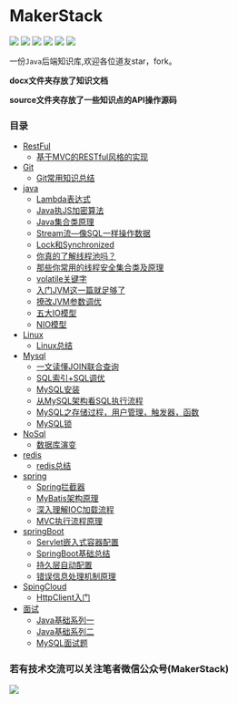 # MakerStack
![](https://img.shields.io/badge/-Java-important) ![](https://img.shields.io/badge/-redis-blueviolet) ![](https://img.shields.io/badge/-mysql-ff69b4) ![](https://img.shields.io/badge/-spring-brightgreen) ![](https://img.shields.io/badge/-mybatis-9cf) ![](https://img.shields.io/badge/-RestFul-red)

一份`Java`后端知识库,欢迎各位道友star，fork。

**docx文件夹存放了知识文档**

**source文件夹存放了一些知识点的API操作源码**

### 目录

- [RestFul](https://github.com/946470326/MakerStack/blob/master/docx/RESTful)
  - [基于MVC的RESTful风格的实现](https://github.com/946470326/MakerStack/blob/master/docx/RESTful/基于MVC的RESTful风格的实现.md)
- [Git](https://github.com/946470326/MakerStack/tree/master/docx/git)
  - [Git常用知识总结](https://github.com/946470326/MakerStack/blob/master/docx/git/Git.md)
- [java](https://github.com/946470326/MakerStack/tree/master/docx/java)
  - [Lambda表达式](https://github.com/946470326/MakerStack/blob/master/docx/java/Lambda表达式.md)
  - [Java执JS加密算法](https://github.com/946470326/MakerStack/blob/master/docx/java/java执行js加密算法.md)
  - [Java集合类原理](https://github.com/946470326/MakerStack/blob/master/docx/java/java集合类原理.md)
  - [Stream流—像SQL一样操作数据](https://github.com/946470326/MakerStack/blob/master/docx/java/Stream流.md)
  - [Lock和Synchronized](https://mp.weixin.qq.com/s?__biz=MzU5NzMxNDE5NA==&mid=2247484510&idx=1&sn=fb6e7c8287652f113427536a3b2d1f55&chksm=fe541ba3c92392b5b5489a3ddd596d2fd9b74b7ead0afc8e3a56fca4cb7aa2d38ff178bb3622&token=1517841884&lang=zh_CN#rd)
  - [你真的了解线程池吗？](https://mp.weixin.qq.com/s?__biz=MzU5NzMxNDE5NA==&mid=2247484505&idx=1&sn=33b8cc02453992e26db75aa15ad917d9&chksm=fe541ba4c92392b2ba32890c9b84273ff933efec2bce573357051b01066649f2fbc708ceaab3&token=1517841884&lang=zh_CN#rd)
  - [那些你常用的线程安全集合类及原理](https://mp.weixin.qq.com/s?__biz=MzU5NzMxNDE5NA==&mid=2247484500&idx=1&sn=a2b9bcdd60e4eadf99e0a34e1d4410b7&chksm=fe541ba9c92392bf8f2d54e2db0af779592ea02e9c9a26535dc8f6788e864f1539a2ffd341f2&token=1517841884&lang=zh_CN#rd)
  - [volatile关键字](https://mp.weixin.qq.com/s?__biz=MzU5NzMxNDE5NA==&mid=2247484523&idx=1&sn=099d662b6a1758036f10dd77d3931c71&chksm=fe541b96c9239280e9eed5842bd27b21a374dcd9ce6bce1bb64324f685f3dd9e32413d333d31&token=1252138135&lang=zh_CN#rd)
  - [入门JVM这一篇就足够了](https://mp.weixin.qq.com/s?__biz=MzU5NzMxNDE5NA==&mid=2247484527&idx=1&sn=e0b1896ffc6167b270c750d9407c0003&chksm=fe541b92c92392848d0e3670661c9b6aab86d412a6d1733cba755239d52b912d0302a7638814&token=1252138135&lang=zh_CN#rd)
  - [撩改JVM参数调优](https://mp.weixin.qq.com/s?__biz=MzU5NzMxNDE5NA==&mid=2247484531&idx=1&sn=15ae86b9a70b10a6ba26f5a11968563c&chksm=fe541b8ec92392983fcd0666036919e8aa8212dce35ff4a49185c2b043cb7cc77ba4887bfccf&token=1121553629&lang=zh_CN#rd)
  - [五大IO模型](https://mp.weixin.qq.com/s?__biz=MzU5NzMxNDE5NA==&mid=2247484536&idx=1&sn=8f6270bba67646fe466c86520816cda9&chksm=fe541b85c9239293662b5673d2cc0c18f784521687db580f13cbbee4e64e99270c83039b4dc3&token=2083893512&lang=zh_CN#rd)
  - [NIO模型](https://mp.weixin.qq.com/s?__biz=MzU5NzMxNDE5NA==&mid=2247484536&idx=2&sn=37c38414b2d13756b140a82bfef987c7&chksm=fe541b85c92392938169623772254570e9d3851736811dfcabce5c1c395594fd454c1e8f822c&token=2083893512&lang=zh_CN#rd)
- [Linux](https://github.com/946470326/MakerStack/tree/master/docx/linux)
  - [Linux总结](https://github.com/946470326/MakerStack/blob/master/docx/linux/Linux.md)
- [Mysql](https://github.com/946470326/MakerStack/tree/master/docx/mysql)
  - [一文读懂JOIN联合查询](https://github.com/946470326/MakerStack/blob/master/docx/mysql/MySQL之Join查询.md)
  - [SQL索引+SQL调优](https://github.com/946470326/MakerStack/blob/master/docx/mysql/MySQL索引.md)
  - [MySQL安装](https://github.com/946470326/MakerStack/blob/master/docx/mysql/mysql安装.md)
  - [从MySQL架构看SQL执行流程](https://github.com/946470326/MakerStack/blob/master/docx/mysql/mysql高级.md)
  - [MySQL之存储过程，用户管理，触发器，函数](https://github.com/946470326/MakerStack/blob/master/docx/mysql/MySQL%E4%B9%8B%E8%A7%86%E5%9B%BE%20%2C%E5%87%BD%E6%95%B0%2C%E5%AD%98%E5%82%A8%E8%BF%87%E7%A8%8B.md)
  - [MySQL锁](https://github.com/946470326/MakerStack/blob/master/docx/mysql/MySQL锁.md)
- [NoSql](https://github.com/946470326/MakerStack/blob/master/docx/nosql)
  - [数据库演变](https://github.com/946470326/MakerStack/blob/master/docx/nosql/noSql.md)
- [redis](https://github.com/946470326/MakerStack/tree/master/docx/redis)
  - [redis总结](https://github.com/946470326/MakerStack/blob/master/docx/redis/redis.md)
- [spring](https://github.com/946470326/MakerStack/tree/master/docx/spring)
  - [Spring拦截器](https://github.com/946470326/MakerStack/blob/master/docx/spring/Spring拦截器.md)
  - [MyBatis架构原理](https://mp.weixin.qq.com/s?__biz=MzU5NzMxNDE5NA==&mid=2247484608&idx=1&sn=c5f5ebe27e85657a9a1d4ea4842012a5&chksm=fe541b3dc923922bc7b0b96808efa49976e5bdf0c2af78ee8bf83c0591735aa6da0be4aac51d&token=1220211252&lang=zh_CN#rd)
  - [深入理解IOC加载流程](https://mp.weixin.qq.com/s?__biz=MzU5NzMxNDE5NA==&mid=2247484651&idx=1&sn=5e041c6f17d4c0f2dba9722c7b263006&chksm=fe541b16c9239200066d6b25fa28fd79e773fe4e26571f0a9def2023c7cbfa0e0003deb9dc6f&token=1220211252&lang=zh_CN#rd)
  - [MVC执行流程原理](https://mp.weixin.qq.com/s?__biz=MzU5NzMxNDE5NA==&mid=2247484676&idx=1&sn=4eaf632c4452b9f1124351be165e2a55&chksm=fe541af9c92393ef97f43b2914e5389990f88220b6e0ce55305a8fffe9f2aa4fce1f32552c6c&token=1220211252&lang=zh_CN#rd)
- [springBoot](https://github.com/946470326/MakerStack/tree/master/docx/springBoot)
  - [Servlet嵌入式容器配置](https://github.com/946470326/MakerStack/blob/master/docx/springBoot/Servlet容器配置.md)
  - [SpringBoot基础总结](https://github.com/946470326/MakerStack/blob/master/docx/springBoot/springBoot总结.md)
  - [持久层自动配置](https://github.com/946470326/MakerStack/blob/master/docx/springBoot/持久层自动配置.md)
  - [错误信息处理机制原理](https://github.com/946470326/MakerStack/blob/master/docx/springBoot/错误信息处理机制.md)
- [SpingCloud](https://github.com/946470326/MakerStack/tree/master/docx/springCloud)
  - [HttpClient入门](https://github.com/946470326/MakerStack/blob/master/docx/springCloud/HttpClient.md)
- [面试](https://github.com/946470326/MakerStack/tree/master/docx/面试)
  - [Java基础系列一](https://github.com/946470326/MakerStack/blob/master/docx/面试/Java基础01.md)
  - [Java基础系列二](https://github.com/946470326/MakerStack/blob/master/docx/面试/Java基础02.md)
  - [MySQL面试题](https://github.com/946470326/MakerStack/blob/master/docx/面试/MySQL面试题.md)

### 若有技术交流可以关注笔者微信公众号(MakerStack)

![](https://gitee.com/onlyzl/image/raw/master/img/wxhead.png)

